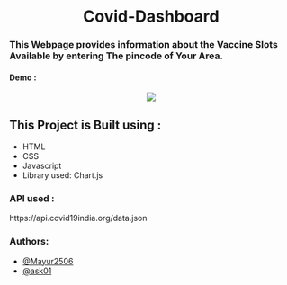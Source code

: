 <h1 align="center"> Covid-Dashboard</h1>
<h3>This Webpage provides information about the <strong>Vaccine Slots</strong> Available by entering The pincode of Your Area.</h3>
<h4>Demo :</h4>
<p align="center">
<img src="https://user-images.githubusercontent.com/73283087/128720706-aef1ab65-8bb5-4cec-a67f-ae73bfc6e62c.gif" >
  </p>
<h2>This Project is Built using :</h2>
<ul>
<li>HTML</li>
<li>CSS</li>
<li>Javascript</li>
<li>Library used: Chart.js</li>
</ul>
<h3>API used : </h3> https://api.covid19india.org/data.json


<h3>Authors:</h3>
<ul>
<li><a href="https://github.com/Mayur2506">@Mayur2506</a></li>
<li><a href="https://github.com/ask01">@ask01</a></li>
</ul>
